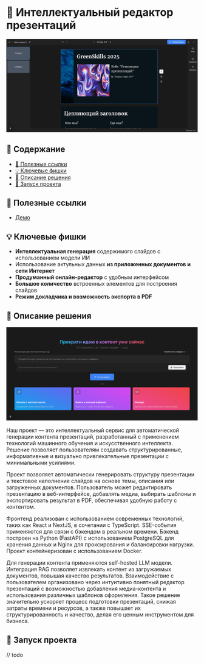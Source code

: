 # 🚀 Интеллектуальный редактор презентаций

![](.github/images/image.png)

## 📃 Содержание

- [:link: Полезные ссылки](#link-полезные-ссылки)
- [:bulb: Ключевые фишки](#bulb-ключевые-фишки)
- [:green_book: Описание решения](#green_book-описание-решения)
- [:rocket: Запуск проекта](#rocket-запуск-проекта)

## :link: Полезные ссылки

- [Демо](http://91.236.197.66:3030)

## :bulb: Ключевые фишки

- **Интеллектуальная генерация** содержимого слайдов с использованием модели ИИ
- Использование актульных данных **из приложенных документов и сети Интернет**
- **Продуманный онлайн-редактор** с удобным интерфейсом
- **Большое количество** встроенных элементов для построения слайдов
- **Режим докладчика и возможность экспорта в PDF**

## :green_book: Описание решения

![](.github/images/screen.png)

Наш проект — это интеллектуальный сервис для автоматической генерации контента презентаций, разработанный с применением технологий машинного обучения и искусственного интеллекта. Решение позволяет пользователям создавать структурированные, информативные и визуально привлекательные презентации с минимальными усилиями.

Проект позволяет автоматически генерировать структуру презентации и текстовое наполнение слайдов на основе темы, описания или загруженных документов. Пользователь может редактировать презентацию в веб-интерфейсе, добавлять медиа, выбирать шаблоны и экспортировать результат в PDF, обеспечивая удобную работу с контентом.

Фронтенд реализован с использованием современных технологий, таких как React и NextJS, в сочетании с TypeScript. SSE-события применяются для связи с бэкендом в реальном времени. Бэкенд построен на Python (FastAPI) с использованием PostgreSQL для хранения данных и Nginx для проксирования и балансировки нагрузки. Проект контейнеризован с использованием Docker.

Для генерации контента применяются self-hosted LLM модели. Интеграция RAG позволяет извлекать контент из загружаемых документов, повышая качество результатов. Взаимодействие с пользователем организовано через интуитивно понятный редактор презентаций с возможностью добавления медиа-контента и использования различных шаблонов оформления. Такое решение значительно ускоряет процесс подготовки презентаций, снижая затраты времени и ресурсов, а также повышает их структурированность и качество, делая его ценным инструментом для бизнеса.

## :rocket: Запуск проекта

// todo
